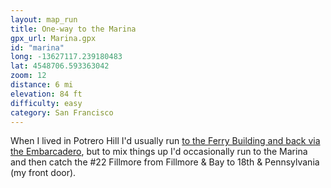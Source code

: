```yaml
---
layout: map_run
title: One-way to the Marina
gpx_url: Marina.gpx
id: "marina"
long: -13627117.239180483
lat: 4548706.593363042
zoom: 12
distance: 6 mi
elevation: 84 ft
difficulty: easy
category: San Francisco
---
```

When I lived in Potrero Hill I'd usually run [to the Ferry Building and back via the Embarcadero](/ferry-bldg/), but to mix things up I'd occasionally run to the Marina and then catch the #22 Fillmore from Fillmore & Bay to 18th & Pennsylvania (my front door).